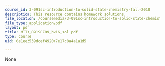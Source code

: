 ```yaml
---
course_id: 3-091sc-introduction-to-solid-state-chemistry-fall-2010
description: This resource contains homework solutions.
file_location: /coursemedia/3-091sc-introduction-to-solid-state-chemistry-fall-2010/0e1ee2539dcef4920c7e17c8a4a1a1d5_MIT3_091SCF09_hw16_sol.pdf
file_type: application/pdf
layout: pdf
title: MIT3_091SCF09_hw16_sol.pdf
type: course
uid: 0e1ee2539dcef4920c7e17c8a4a1a1d5

---
```

None